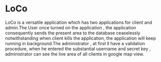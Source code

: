 # LoCo
LoCo is a versatile application which has two applications for client and admin.The
User once turned on the application , the application consequently sends the present area to
the database ceaselessly notwithstanding when client kills the application, the application
will keep running in background.The administrator , at first ll have a validation procedure,
when he entered the substantial username and secret key , administrator can see the live area
of all clients in google map view.
